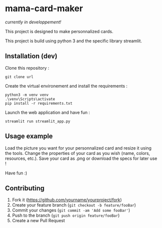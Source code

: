 # mama-card-maker

_currently in developpement!_

This project is designed to make personnalized cards.

This project is build using python 3 and the specific library streamlit.

## Installation (dev)

Clone this repository :
```shell
git clone url
```

Create the virtual environement and install the requirements :
```shell
python3 -m venv venv
.\venv\Scripts\activate
pip install -r requirements.txt
```

Launch the web application and have fun :
```shell
streamlit run streamlit_app.py
```


## Usage example

Load the picture you want for your personnalized card and resize it using the tools.
Change the properties of your card as you wish (name, colors, resources, etc.).
Save your card as .png or download the specs for later use !

Have fun :)


## Contributing

1. Fork it (<https://github.com/yourname/yourproject/fork>)
2. Create your feature branch (`git checkout -b feature/fooBar`)
3. Commit your changes (`git commit -am 'Add some fooBar'`)
4. Push to the branch (`git push origin feature/fooBar`)
5. Create a new Pull Request


